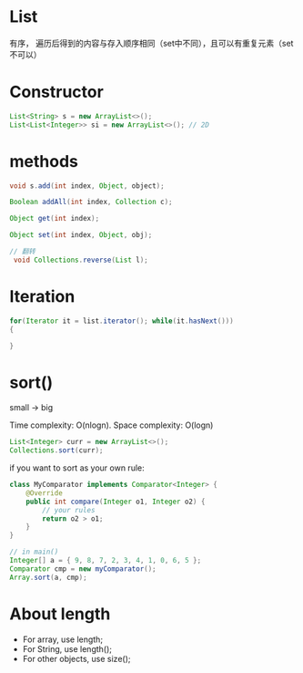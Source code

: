 # List
有序， 遍历后得到的内容与存入顺序相同（set中不同），且可以有重复元素（set不可以）

# Constructor
```java
List<String> s = new ArrayList<>();
List<List<Integer>> si = new ArrayList<>(); // 2D
```

# methods
```java
void s.add(int index, Object, object);

Boolean addAll(int index, Collection c);

Object get(int index);

Object set(int index, Object, obj);

// 翻转
 void Collections.reverse(List l);

```

# Iteration
```java
for(Iterator it = list.iterator(); while(it.hasNext()))
{

}
```

# sort()
small -> big

Time complexity: O(nlogn). Space complexity: O(logn)
```java
List<Integer> curr = new ArrayList<>();
Collections.sort(curr);
```
if you want to sort as your own rule:
```java
class MyComparator implements Comparator<Integer> {
    @Override
    public int compare(Integer o1, Integer o2) {
        // your rules
        return o2 > o1;
    }
}
```
```java
// in main()
Integer[] a = { 9, 8, 7, 2, 3, 4, 1, 0, 6, 5 };
Comparator cmp = new myComparator();
Array.sort(a, cmp);
```


# About length

* For array, use length;
* For String, use length();
* For other objects, use size();